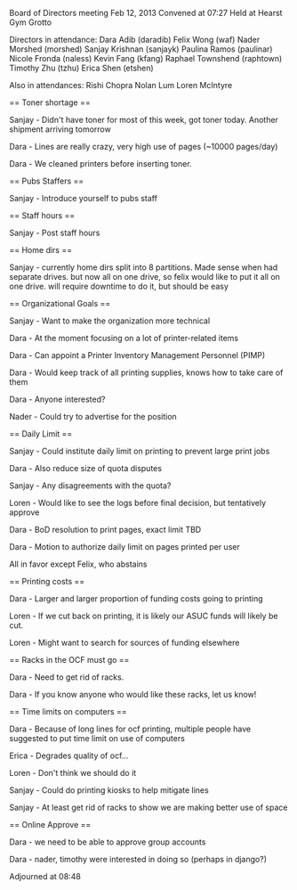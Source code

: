 Board of Directors meeting Feb 12, 2013
Convened at 07:27
Held at Hearst Gym Grotto

Directors in attendance:
Dara Adib (daradib)
Felix Wong (waf)
Nader Morshed (morshed)
Sanjay Krishnan (sanjayk)
Paulina Ramos (paulinar)
Nicole Fronda (naless)
Kevin Fang (kfang)
Raphael Townshend (raphtown)
Timothy Zhu (tzhu)
Erica Shen (etshen)

Also in attendances:
Rishi Chopra
Nolan Lum
Loren McIntyre

== Toner shortage ==

Sanjay - Didn't have toner for most of this week, got toner today.  Another shipment arriving tomorrow

Dara - Lines are really crazy, very high use of pages (~10000 pages/day)

Dara - We cleaned printers before inserting toner.

== Pubs Staffers ==

Sanjay - Introduce yourself to pubs staff

== Staff hours ==

Sanjay - Post staff hours

== Home dirs ==

Sanjay - currently home dirs split into 8 partitions.  Made sense when had separate drives.  but now all on one drive, so felix would like to put it all on one drive.  will require downtime to do it, but should be easy

== Organizational Goals ==

Sanjay - Want to make the organization more technical

Dara - At the moment focusing on a lot of printer-related items

Dara - Can appoint a Printer Inventory Management Personnel (PIMP)

Dara - Would keep track of all printing supplies, knows how to take care of them

Dara - Anyone interested?

Nader - Could try to advertise for the position

== Daily Limit ==

Sanjay - Could institute daily limit on printing to prevent large print jobs

Dara - Also reduce size of quota disputes

Sanjay - Any disagreements with the quota?

Loren - Would like to see the logs before final decision, but tentatively approve

Dara - BoD resolution to print pages, exact limit TBD

Dara - Motion to authorize daily limit on pages printed per user

All in favor except Felix, who abstains

== Printing costs ==

Dara - Larger and larger proportion of funding costs going to printing

Loren - If we cut back on printing, it is likely our ASUC funds will likely be cut.

Loren - Might want to search for sources of funding elsewhere

== Racks in the OCF must go ==

Dara - Need to get rid of racks.

Dara - If you know anyone who would like these racks, let us know!

== Time limits on computers ==

Dara - Because of long lines for ocf printing, multiple people have suggested to put time limit on use of computers

Erica - Degrades quality of ocf...

Loren - Don't think we should do it

Sanjay - Could do printing kiosks to help mitigate lines

Sanjay - At least get rid of racks to show we are making better use of space

== Online Approve ==

Dara - we need to be able to approve group accounts

Dara - nader, timothy were interested in doing so (perhaps in django?)

Adjourned at 08:48
